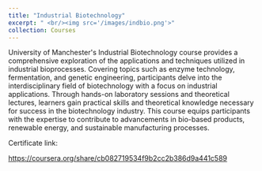 ```yaml
---
title: "Industrial Biotechnology"
excerpt: " <br/><img src='/images/indbio.png'>"
collection: Courses
---
```



University of Manchester's Industrial Biotechnology course provides a comprehensive exploration of the applications and techniques utilized in industrial bioprocesses. Covering topics such as enzyme technology, fermentation, and genetic engineering, participants delve into the interdisciplinary field of biotechnology with a focus on industrial applications. Through hands-on laboratory sessions and theoretical lectures, learners gain practical skills and theoretical knowledge necessary for success in the biotechnology industry. This course equips participants with the expertise to contribute to advancements in bio-based products, renewable energy, and sustainable manufacturing processes.

Certificate link:

https://coursera.org/share/cb082719534f9b2cc2b386d9a441c589
